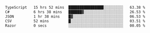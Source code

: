 <!--START_SECTION:waka-->

```txt
TypeScript   15 hrs 52 mins  ████████████████░░░░░░░░░   63.38 %
C#           6 hrs 38 mins   ██████▓░░░░░░░░░░░░░░░░░░   26.53 %
JSON         1 hr 38 mins    █▓░░░░░░░░░░░░░░░░░░░░░░░   06.53 %
CSV          52 mins         █░░░░░░░░░░░░░░░░░░░░░░░░   03.51 %
Razor        0 secs          ░░░░░░░░░░░░░░░░░░░░░░░░░   00.05 %
```

<!--END_SECTION:waka-->